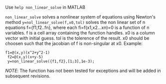 Use `help non_linear_solve` in MATLAB

`non_linear_solve` solves a nonlinear system of  equations using
  Newton's method
  `y=nol_linear_solve(f,x0,tol)` solves the non linear set of n equations
  f={f1,f2..fn}, where each fi=f(x1,x2...xn)=0 is a function of n
  variables. f is a cell array containing the function handles. x0 is a
  column vector with initial guess. tol is the tolerence of the result.
  x0 should be choosen such that the jacobian of f is non-singular at
  x0. 
 Example:
   ```
   f1=@(x,y)(x^2+y^2-1)
    f2=@(x,y)(x+y-5)
    y=non_linear_solve({f1,f2},[1;3],1e-3);
   
   ```
 
 *NOTE*: The function has not been tested for exceptions and will be
 added in subsequent revisions.
